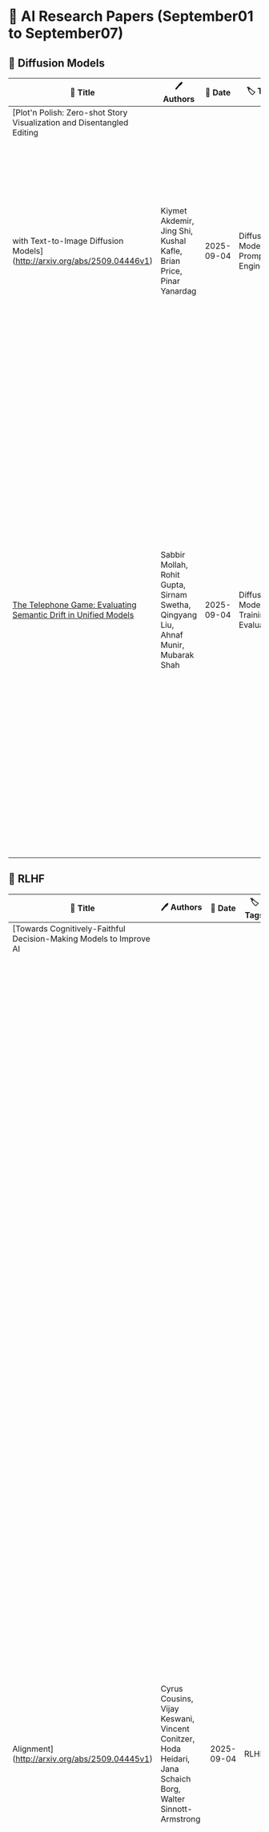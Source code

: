 # 📌 AI Research Papers (September01 to September07)

## 🔹 Diffusion Models

| 📄 Title | 🖊 Authors | 📅 Date | 🏷 Tags | 📜 Summary | 🔗 Link |
|---------|---------|---------|---------|---------|---------|
| [Plot'n Polish: Zero-shot Story Visualization and Disentangled Editing
  with Text-to-Image Diffusion Models](http://arxiv.org/abs/2509.04446v1) | Kiymet Akdemir, Jing Shi, Kushal Kafle, Brian Price, Pinar Yanardag | 2025-09-04 | Diffusion Models, Prompt Engineering | Text-to-image diffusion models have demonstrated significant capabilities to generate diverse and detailed visuals in various domains, and story visualization is emerging as a particularly promising application. However, as their use in real-world creative domains increases, the need for providing enhanced control, refinement, and the ability to modify images post-generation in a consistent manner becomes an important challenge. Existing methods often lack the flexibility to apply fine or coarse edits while maintaining visual and narrative consistency across multiple frames, preventing creators from seamlessly crafting and refining their visual stories. To address these challenges, we introduce Plot'n Polish, a zero-shot framework that enables consistent story generation and provides fine-grained control over story visualizations at various levels of detail. | [🔗 Paper](http://arxiv.org/abs/2509.04446v1) |
| [The Telephone Game: Evaluating Semantic Drift in Unified Models](http://arxiv.org/abs/2509.04438v1) | Sabbir Mollah, Rohit Gupta, Sirnam Swetha, Qingyang Liu, Ahnaf Munir, Mubarak Shah | 2025-09-04 | Diffusion Models, Training & Evaluation | Employing a single, unified model (UM) for both visual understanding (image-to-text: I2T) and and visual generation (text-to-image: T2I) has opened a new direction in Visual Language Model (VLM) research. While UMs can also support broader unimodal tasks (e.g., text-to-text, image-to-image), we focus on the core cross-modal pair T2I and I2T, as consistency between understanding and generation is critical for downstream use. Existing evaluations consider these capabilities in isolation: FID and GenEval for T2I, and benchmarks such as MME, MMBench for I2T. These single-pass metrics do not reveal whether a model that understands a concept can also render it, nor whether meaning is preserved when cycling between image and text modalities. To address this, we introduce the Unified Consistency Framework for Unified Models (UCF-UM), a cyclic evaluation protocol that alternates I2T and T2I over multiple generations to quantify semantic drift. UCF formulates 3 metrics: (i) Mean Cumulative Drift (MCD), an embedding-based measure of overall semantic loss; (ii) Semantic Drift Rate (SDR), that summarizes semantic decay rate; and (iii) Multi-Generation GenEval (MGG), an object-level compliance score extending GenEval. To assess generalization beyond COCO, which is widely used in training; we create a new benchmark ND400, sampled from NoCaps and DOCCI and evaluate on seven recent models. UCF-UM reveals substantial variation in cross-modal stability: some models like BAGEL maintain semantics over many alternations, whereas others like Vila-u drift quickly despite strong single-pass scores. Our results highlight cyclic consistency as a necessary complement to standard I2T and T2I evaluations, and provide practical metrics to consistently assess unified model's cross-modal stability and strength of their shared representations. Code: https://github.com/mollahsabbir/Semantic-Drift-in-Unified-Models | [🔗 Paper](http://arxiv.org/abs/2509.04438v1) |
## 🔹 RLHF

| 📄 Title | 🖊 Authors | 📅 Date | 🏷 Tags | 📜 Summary | 🔗 Link |
|---------|---------|---------|---------|---------|---------|
| [Towards Cognitively-Faithful Decision-Making Models to Improve AI
  Alignment](http://arxiv.org/abs/2509.04445v1) | Cyrus Cousins, Vijay Keswani, Vincent Conitzer, Hoda Heidari, Jana Schaich Borg, Walter Sinnott-Armstrong | 2025-09-04 | RLHF | Recent AI work trends towards incorporating human-centric objectives, with the explicit goal of aligning AI models to personal preferences and societal values. Using standard preference elicitation methods, researchers and practitioners build models of human decisions and judgments, which are then used to align AI behavior with that of humans. However, models commonly used in such elicitation processes often do not capture the true cognitive processes of human decision making, such as when people use heuristics to simplify information associated with a decision problem. As a result, models learned from people's decisions often do not align with their cognitive processes, and can not be used to validate the learning framework for generalization to other decision-making tasks. To address this limitation, we take an axiomatic approach to learning cognitively faithful decision processes from pairwise comparisons. Building on the vast literature characterizing the cognitive processes that contribute to human decision-making, and recent work characterizing such processes in pairwise comparison tasks, we define a class of models in which individual features are first processed and compared across alternatives, and then the processed features are then aggregated via a fixed rule, such as the Bradley-Terry rule. This structured processing of information ensures such models are realistic and feasible candidates to represent underlying human decision-making processes. We demonstrate the efficacy of this modeling approach in learning interpretable models of human decision making in a kidney allocation task, and show that our proposed models match or surpass the accuracy of prior models of human pairwise decision-making. | [🔗 Paper](http://arxiv.org/abs/2509.04445v1) |
| [Extreme Starlight Polarization Efficiency Toward $ζ$ Ophiuchi: A
  Case for Line-of-Sight Foreground Subtraction](http://arxiv.org/abs/2509.04427v1) | Jordan A. Bartlett, Henry A. Kobulnicky | 2025-09-04 | RLHF | Despite the pervasive nature of interstellar dust and its impact on nearly all observations, most dust corrections employ line-of-sight averages over large angular scales. This neglects real variations on small angular and distance scales from discrete components of the ISM. We use $V$ band polarimetry, public dust maps, and Gaia DR3 distances of 25 stars along a 50' radius sight line towards the O9.5IV star $\zeta$ Ophiuchi ($d \approx $ 182 pc) to examine both dust and magnetic structures over the range $d = $ 36--1176 pc and angular scales of $< 1$\degr. Polarization and reddening data indicate two discrete dust populations having different magnetic field orientations along the sight line, one at $d \simeq$ 86--127 pc and another at $d\simeq$ 252--287 pc. After removal of the foreground, the more distant component exhibits alignment in polarization angle with 12 $\mu$m PAH striations seen in the field. This more distant dust population exhibits evidence of extreme starlight polarization efficiency with an average of 14.1% mag$^{-1}$, greater than the canonical Serkowski limit of 9% mag$^{-1}$. The spatial coincidence with the PAH striations indicates the PAH-emitting grains and those responsible for the high polarization efficiency may be components of the same dust population. We find no evidence that $\zeta$ Oph's radiative influence affects the polarizing or reddening properties of the surrounding dust. Our study demonstrates that accurate distance-based foreground subtraction is vital to properly understanding superimposed dust and the magnetic field components in the ISM. | [🔗 Paper](http://arxiv.org/abs/2509.04427v1) |
## 🔹 Multimodal AI

| 📄 Title | 🖊 Authors | 📅 Date | 🏷 Tags | 📜 Summary | 🔗 Link |
|---------|---------|---------|---------|---------|---------|
| [Virtual Fitting Room: Generating Arbitrarily Long Videos of Virtual
  Try-On from a Single Image -- Technical Preview](http://arxiv.org/abs/2509.04450v1) | Jun-Kun Chen, Aayush Bansal, Minh Phuoc Vo, Yu-Xiong Wang | 2025-09-04 | Multimodal AI | We introduce the Virtual Fitting Room (VFR), a novel video generative model that produces arbitrarily long virtual try-on videos. Our VFR models long video generation tasks as an auto-regressive, segment-by-segment generation process, eliminating the need for resource-intensive generation and lengthy video data, while providing the flexibility to generate videos of arbitrary length. The key challenges of this task are twofold: ensuring local smoothness between adjacent segments and maintaining global temporal consistency across different segments. To address these challenges, we propose our VFR framework, which ensures smoothness through a prefix video condition and enforces consistency with the anchor video -- a 360-degree video that comprehensively captures the human's wholebody appearance. Our VFR generates minute-scale virtual try-on videos with both local smoothness and global temporal consistency under various motions, making it a pioneering work in long virtual try-on video generation. | [🔗 Paper](http://arxiv.org/abs/2509.04450v1) |
| [TRUST-VL: An Explainable News Assistant for General Multimodal
  Misinformation Detection](http://arxiv.org/abs/2509.04448v1) | Zehong Yan, Peng Qi, Wynne Hsu, Mong Li Lee | 2025-09-04 | Multimodal AI, AI Safety, Prompt Engineering | Multimodal misinformation, encompassing textual, visual, and cross-modal distortions, poses an increasing societal threat that is amplified by generative AI. Existing methods typically focus on a single type of distortion and struggle to generalize to unseen scenarios. In this work, we observe that different distortion types share common reasoning capabilities while also requiring task-specific skills. We hypothesize that joint training across distortion types facilitates knowledge sharing and enhances the model's ability to generalize. To this end, we introduce TRUST-VL, a unified and explainable vision-language model for general multimodal misinformation detection. TRUST-VL incorporates a novel Question-Aware Visual Amplifier module, designed to extract task-specific visual features. To support training, we also construct TRUST-Instruct, a large-scale instruction dataset containing 198K samples featuring structured reasoning chains aligned with human fact-checking workflows. Extensive experiments on both in-domain and zero-shot benchmarks demonstrate that TRUST-VL achieves state-of-the-art performance, while also offering strong generalization and interpretability. | [🔗 Paper](http://arxiv.org/abs/2509.04448v1) |
| [One Flight Over the Gap: A Survey from Perspective to Panoramic Vision](http://arxiv.org/abs/2509.04444v1) | Xin Lin, Xian Ge, Dizhe Zhang, Zhaoliang Wan, Xianshun Wang, Xiangtai Li, Wenjie Jiang, Bo Du, Dacheng Tao, Ming-Hsuan Yang, Lu Qi | 2025-09-04 | Multimodal AI | Driven by the demand for spatial intelligence and holistic scene perception, omnidirectional images (ODIs), which provide a complete 360\textdegree{} field of view, are receiving growing attention across diverse applications such as virtual reality, autonomous driving, and embodied robotics. Despite their unique characteristics, ODIs exhibit remarkable differences from perspective images in geometric projection, spatial distribution, and boundary continuity, making it challenging for direct domain adaption from perspective methods. This survey reviews recent panoramic vision techniques with a particular emphasis on the perspective-to-panorama adaptation. We first revisit the panoramic imaging pipeline and projection methods to build the prior knowledge required for analyzing the structural disparities. Then, we summarize three challenges of domain adaptation: severe geometric distortions near the poles, non-uniform sampling in Equirectangular Projection (ERP), and periodic boundary continuity. Building on this, we cover 20+ representative tasks drawn from more than 300 research papers in two dimensions. On one hand, we present a cross-method analysis of representative strategies for addressing panoramic specific challenges across different tasks. On the other hand, we conduct a cross-task comparison and classify panoramic vision into four major categories: visual quality enhancement and assessment, visual understanding, multimodal understanding, and visual generation. In addition, we discuss open challenges and future directions in data, models, and applications that will drive the advancement of panoramic vision research. We hope that our work can provide new insight and forward looking perspectives to advance the development of panoramic vision technologies. Our project page is https://insta360-research-team.github.io/Survey-of-Panorama | [🔗 Paper](http://arxiv.org/abs/2509.04444v1) |
| [Self-adaptive Dataset Construction for Real-World Multimodal Safety
  Scenarios](http://arxiv.org/abs/2509.04403v1) | Jingen Qu, Lijun Li, Bo Zhang, Yichen Yan, Jing Shao | 2025-09-04 | Multimodal AI, Optimization, Training & Evaluation | Multimodal large language models (MLLMs) are rapidly evolving, presenting increasingly complex safety challenges. However, current dataset construction methods, which are risk-oriented, fail to cover the growing complexity of real-world multimodal safety scenarios (RMS). And due to the lack of a unified evaluation metric, their overall effectiveness remains unproven. This paper introduces a novel image-oriented self-adaptive dataset construction method for RMS, which starts with images and end constructing paired text and guidance responses. Using the image-oriented method, we automatically generate an RMS dataset comprising 35k image-text pairs with guidance responses. Additionally, we introduce a standardized safety dataset evaluation metric: fine-tuning a safety judge model and evaluating its capabilities on other safety datasets.Extensive experiments on various tasks demonstrate the effectiveness of the proposed image-oriented pipeline. The results confirm the scalability and effectiveness of the image-oriented approach, offering a new perspective for the construction of real-world multimodal safety datasets. | [🔗 Paper](http://arxiv.org/abs/2509.04403v1) |
## 🔹 Optimization

| 📄 Title | 🖊 Authors | 📅 Date | 🏷 Tags | 📜 Summary | 🔗 Link |
|---------|---------|---------|---------|---------|---------|
| [Solving Zero-Sum Games with Fewer Matrix-Vector Products](http://arxiv.org/abs/2509.04426v1) | Ishani Karmarkar, Liam O'Carroll, Aaron Sidford | 2025-09-04 | Optimization | In this paper we consider the problem of computing an $\epsilon$-approximate Nash Equilibrium of a zero-sum game in a payoff matrix $A \in \mathbb{R}^{m \times n}$ with $O(1)$-bounded entries given access to a matrix-vector product oracle for $A$ and its transpose $A^\top$. We provide a deterministic algorithm that solves the problem using $\tilde{O}(\epsilon^{-8/9})$-oracle queries, where $\tilde{O}(\cdot)$ hides factors polylogarithmic in $m$, $n$, and $\epsilon^{-1}$. Our result improves upon the state-of-the-art query complexity of $\tilde{O}(\epsilon^{-1})$ established by [Nemirovski, 2004] and [Nesterov, 2005]. We obtain this result through a general framework that yields improved deterministic query complexities for solving a broader class of minimax optimization problems which includes computing a linear classifier (hard-margin support vector machine) as well as linear regression. | [🔗 Paper](http://arxiv.org/abs/2509.04426v1) |
| [Global Convergence and Acceleration for Single Observation Gradient Free
  Optimization](http://arxiv.org/abs/2509.04424v1) | Caio Kalil Lauand, Sean Meyn | 2025-09-04 | Optimization | Simultaneous perturbation stochastic approximation (SPSA) is an approach to gradient-free optimization introduced by Spall as a simplification of the approach of Kiefer and Wolfowitz. In many cases the most attractive option is the single-sample version known as 1SPSA, which is the focus of the present paper, containing two major contributions: a modification of the algorithm designed to ensure convergence from arbitrary initial condition, and a new approach to exploration to dramatically accelerate the rate of convergence. Examples are provided to illustrate the theory, and to demonstrate that estimates from unmodified 1SPSA may diverge even for a quadratic objective function. | [🔗 Paper](http://arxiv.org/abs/2509.04424v1) |
| [SAFE--MA--RRT: Multi-Agent Motion Planning with Data-Driven Safety
  Certificates](http://arxiv.org/abs/2509.04413v1) | Babak Esmaeili, Hamidreza Modares | 2025-09-04 | Optimization | This paper proposes a fully data-driven motion-planning framework for homogeneous linear multi-agent systems that operate in shared, obstacle-filled workspaces without access to explicit system models. Each agent independently learns its closed-loop behavior from experimental data by solving convex semidefinite programs that generate locally invariant ellipsoids and corresponding state-feedback gains. These ellipsoids, centered along grid-based waypoints, certify the dynamic feasibility of short-range transitions and define safe regions of operation. A sampling-based planner constructs a tree of such waypoints, where transitions are allowed only when adjacent ellipsoids overlap, ensuring invariant-to-invariant transitions and continuous safety. All agents expand their trees simultaneously and are coordinated through a space-time reservation table that guarantees inter-agent safety by preventing simultaneous occupancy and head-on collisions. Each successful edge in the tree is equipped with its own local controller, enabling execution without re-solving optimization problems at runtime. The resulting trajectories are not only dynamically feasible but also provably safe with respect to both environmental constraints and inter-agent collisions. Simulation results demonstrate the effectiveness of the approach in synthesizing synchronized, safe trajectories for multiple agents under shared dynamics and constraints, using only data and convex optimization tools. | [🔗 Paper](http://arxiv.org/abs/2509.04413v1) |
## 🔹 Scaling Laws

| 📄 Title | 🖊 Authors | 📅 Date | 🏷 Tags | 📜 Summary | 🔗 Link |
|---------|---------|---------|---------|---------|---------|
| [EMMA: Scaling Mobile Manipulation via Egocentric Human Data](http://arxiv.org/abs/2509.04443v1) | Lawrence Y. Zhu, Pranav Kuppili, Ryan Punamiya, Patcharapong Aphiwetsa, Dhruv Patel, Simar Kareer, Sehoon Ha, Danfei Xu | 2025-09-04 | Scaling Laws | Scaling mobile manipulation imitation learning is bottlenecked by expensive mobile robot teleoperation. We present Egocentric Mobile MAnipulation (EMMA), an end-to-end framework training mobile manipulation policies from human mobile manipulation data with static robot data, sidestepping mobile teleoperation. To accomplish this, we co-train human full-body motion data with static robot data. In our experiments across three real-world tasks, EMMA demonstrates comparable performance to baselines trained on teleoperated mobile robot data (Mobile ALOHA), achieving higher or equivalent task performance in full task success. We find that EMMA is able to generalize to new spatial configurations and scenes, and we observe positive performance scaling as we increase the hours of human data, opening new avenues for scalable robotic learning in real-world environments. Details of this project can be found at https://ego-moma.github.io/. | [🔗 Paper](http://arxiv.org/abs/2509.04443v1) |
| [Echo State Networks as State-Space Models: A Systems Perspective](http://arxiv.org/abs/2509.04422v1) | Pradeep Singh, Balasubramanian Raman | 2025-09-04 | Scaling Laws | Echo State Networks (ESNs) are typically presented as efficient, readout-trained recurrent models, yet their dynamics and design are often guided by heuristics rather than first principles. We recast ESNs explicitly as state-space models (SSMs), providing a unified systems-theoretic account that links reservoir computing with classical identification and modern kernelized SSMs. First, we show that the echo-state property is an instance of input-to-state stability for a contractive nonlinear SSM and derive verifiable conditions in terms of leak, spectral scaling, and activation Lipschitz constants. Second, we develop two complementary mappings: (i) small-signal linearizations that yield locally valid LTI SSMs with interpretable poles and memory horizons; and (ii) lifted/Koopman random-feature expansions that render the ESN a linear SSM in an augmented state, enabling transfer-function and convolutional-kernel analyses. This perspective yields frequency-domain characterizations of memory spectra and clarifies when ESNs emulate structured SSM kernels. Third, we cast teacher forcing as state estimation and propose Kalman/EKF-assisted readout learning, together with EM for hyperparameters (leak, spectral radius, process/measurement noise) and a hybrid subspace procedure for spectral shaping under contraction constraints. | [🔗 Paper](http://arxiv.org/abs/2509.04422v1) |
| [Relative Localization of UAV Swarms in GNSS-Denied Conditions](http://arxiv.org/abs/2509.04412v1) | Guangyu Lei, Yuqi Ping, Tianhao Liang, Huahao Ding, Tingting Zhang | 2025-09-04 | Scaling Laws | Relative localization of unmanned aerial vehicle (UAV) swarms in global navigation satellite system (GNSS) denied environments is essential for emergency rescue and battlefield reconnaissance. Existing methods suffer from significant localization errors among UAVs due to packet loss and high computational complexity in large swarms. This paper proposes a clustering-based framework where the UAVs simultaneously use communication signals for channel estimation and ranging. Firstly, the spectral clustering is utilized to divide the UAV swarm into different sub-clusters, where matrix completion and multidimensional scaling yield high-precision relative coordinates. Subsequently, a global map is created by the inter-cluster anchor fusion. A case study of UAV integrated communication and sensing (ISAC) system is presented, where the Orthogonal Time Frequency Space (OTFS) is adopted for ranging and communication. Experimental results show that the proposed method reduces localization errors in large swarms and loss of range information. It also explores the impact of signal parameters on communication and localization, highlighting the interplay between communication and localization performance. | [🔗 Paper](http://arxiv.org/abs/2509.04412v1) |
## 🔹 Training & Evaluation

| 📄 Title | 🖊 Authors | 📅 Date | 🏷 Tags | 📜 Summary | 🔗 Link |
|---------|---------|---------|---------|---------|---------|
| [Can Language Models Handle a Non-Gregorian Calendar?](http://arxiv.org/abs/2509.04432v1) | Mutsumi Sasaki, Go Kamoda, Ryosuke Takahashi, Kosuke Sato, Kentaro Inui, Keisuke Sakaguchi, Benjamin Heinzerling | 2025-09-04 | Training & Evaluation | Temporal reasoning and knowledge are essential capabilities for language models (LMs). While much prior work has analyzed and improved temporal reasoning in LMs, most studies have focused solely on the Gregorian calendar. However, many non-Gregorian systems, such as the Japanese, Hijri, and Hebrew calendars, are in active use and reflect culturally grounded conceptions of time. If and how well current LMs can accurately handle such non-Gregorian calendars has not been evaluated so far. Here, we present a systematic evaluation of how well open-source LMs handle one such non-Gregorian system: the Japanese calendar. For our evaluation, we create datasets for four tasks that require both temporal knowledge and temporal reasoning. Evaluating a range of English-centric and Japanese-centric LMs, we find that some models can perform calendar conversions, but even Japanese-centric models struggle with Japanese-calendar arithmetic and with maintaining consistency across calendars. Our results highlight the importance of developing LMs that are better equipped for culture-specific calendar understanding. | [🔗 Paper](http://arxiv.org/abs/2509.04432v1) |
| [$^{171}$Yb Reference Data](http://arxiv.org/abs/2509.04416v1) | Ronen M. Kroeze, Sofus Laguna Kristensen, Sebastian Pucher | 2025-09-04 | Training & Evaluation | Ytterbium-171 is a versatile atomic species often used in quantum optics, precision metrology, and quantum computing. Consolidated atomic data is essential for the planning, execution, and evaluation of experiments. In this reference, we present physical and optical properties of neutral $^{171}$Yb relevant to these applications. We emphasize experimental results and supplement these with theoretical estimates. We present equations to convert values and derive important parameters. Tabulated results include key parameters for commonly used transitions in $^{171}$Yb (${}^1\mathrm{S}_0\rightarrow{}^1\mathrm{P}_1$, ${}^1\mathrm{S}_0\rightarrow{}^3\mathrm{P}_{0,1,2}\,$, ${}^3\mathrm{P}_{0,2}\rightarrow{}^3\mathrm{S}_1$, and ${}^3\mathrm{P}_0\rightarrow{}^3\mathrm{D}_1$). This dataset serves as an up-to-date reference for studies involving fermionic $^{171}$Yb. | [🔗 Paper](http://arxiv.org/abs/2509.04416v1) |
## 🔹 Model Evaluation

| 📄 Title | 🖊 Authors | 📅 Date | 🏷 Tags | 📜 Summary | 🔗 Link |
|---------|---------|---------|---------|---------|---------|
| [ChronoGraph: A Real-World Graph-Based Multivariate Time Series Dataset](http://arxiv.org/abs/2509.04449v1) | Adrian Catalin Lutu, Ioana Pintilie, Elena Burceanu, Andrei Manolache | 2025-09-04 | Model Evaluation, Training & Evaluation, Responsible AI | We present ChronoGraph, a graph-structured multivariate time series forecasting dataset built from real-world production microservices. Each node is a service that emits a multivariate stream of system-level performance metrics, capturing CPU, memory, and network usage patterns, while directed edges encode dependencies between services. The primary task is forecasting future values of these signals at the service level. In addition, ChronoGraph provides expert-annotated incident windows as anomaly labels, enabling evaluation of anomaly detection methods and assessment of forecast robustness during operational disruptions. Compared to existing benchmarks from industrial control systems or traffic and air-quality domains, ChronoGraph uniquely combines (i) multivariate time series, (ii) an explicit, machine-readable dependency graph, and (iii) anomaly labels aligned with real incidents. We report baseline results spanning forecasting models, pretrained time-series foundation models, and standard anomaly detectors. ChronoGraph offers a realistic benchmark for studying structure-aware forecasting and incident-aware evaluation in microservice systems. | [🔗 Paper](http://arxiv.org/abs/2509.04449v1) |
| [Durian: Dual Reference-guided Portrait Animation with Attribute Transfer](http://arxiv.org/abs/2509.04434v1) | Hyunsoo Cha, Byungjun Kim, Hanbyul Joo | 2025-09-04 | Model Evaluation, Prompt Engineering, Diffusion Models, Responsible AI, Multimodal AI | We present Durian, the first method for generating portrait animation videos with facial attribute transfer from a given reference image to a target portrait in a zero-shot manner. To enable high-fidelity and spatially consistent attribute transfer across frames, we introduce dual reference networks that inject spatial features from both the portrait and attribute images into the denoising process of a diffusion model. We train the model using a self-reconstruction formulation, where two frames are sampled from the same portrait video: one is treated as the attribute reference and the other as the target portrait, and the remaining frames are reconstructed conditioned on these inputs and their corresponding masks. To support the transfer of attributes with varying spatial extent, we propose a mask expansion strategy using keypoint-conditioned image generation for training. In addition, we further augment the attribute and portrait images with spatial and appearance-level transformations to improve robustness to positional misalignment between them. These strategies allow the model to effectively generalize across diverse attributes and in-the-wild reference combinations, despite being trained without explicit triplet supervision. Durian achieves state-of-the-art performance on portrait animation with attribute transfer, and notably, its dual reference design enables multi-attribute composition in a single generation pass without additional training. | [🔗 Paper](http://arxiv.org/abs/2509.04434v1) |
| [Zero and Nonzero Energy Majorana Modes in an Extended Kitaev Chain](http://arxiv.org/abs/2509.04420v1) | Mohammad Ghuneim, Raditya Weda Bomantara | 2025-09-04 | Model Evaluation, Responsible AI | This paper studies an extended Kitaev chain with three sublattices per unit cell. This extended version is obtained by hybridizing a modified Su-Schrieffer-Heeger model featuring trimerized unit cells with the standard Kitaev chain, resulting in a hexamer structure on the Majorana basis. Due to the interplay between the sublattice configuration and the $p$-wave superconducting pairing, a rich structure of edge modes beyond the expected Majorana zero modes is obtained. The various Majorana edge modes are further found to demonstrate considerable robustness against some generic perturbations and disorder. The presence of robust Majorana edge modes beyond their zero energy variations potentially offers a step forward in the ongoing efforts to unambiguously detect Majorana modes in experiments. | [🔗 Paper](http://arxiv.org/abs/2509.04420v1) |
| [Towards a Unified View of Large Language Model Post-Training](http://arxiv.org/abs/2509.04419v1) | Xingtai Lv, Yuxin Zuo, Youbang Sun, Hongyi Liu, Yuntian Wei, Zhekai Chen, Lixuan He, Xuekai Zhu, Kaiyan Zhang, Bingning Wang, Ning Ding, Bowen Zhou | 2025-09-04 | Model Evaluation, Optimization, Responsible AI, RLHF, LLM, Ongoing Learning, Fine-Tuning | Two major sources of training data exist for post-training modern language models: online (model-generated rollouts) data, and offline (human or other-model demonstrations) data. These two types of data are typically used by approaches like Reinforcement Learning (RL) and Supervised Fine-Tuning (SFT), respectively. In this paper, we show that these approaches are not in contradiction, but are instances of a single optimization process. We derive a Unified Policy Gradient Estimator, and present the calculations of a wide spectrum of post-training approaches as the gradient of a common objective under different data distribution assumptions and various bias-variance tradeoffs. The gradient estimator is constructed with four interchangeable parts: stabilization mask, reference policy denominator, advantage estimate, and likelihood gradient. Motivated by our theoretical findings, we propose Hybrid Post-Training (HPT), an algorithm that dynamically selects different training signals. HPT is designed to yield both effective exploitation of demonstration and stable exploration without sacrificing learned reasoning patterns. We provide extensive experiments and ablation studies to verify the effectiveness of our unified theoretical framework and HPT. Across six mathematical reasoning benchmarks and two out-of-distribution suites, HPT consistently surpasses strong baselines across models of varying scales and families. | [🔗 Paper](http://arxiv.org/abs/2509.04419v1) |
| [No Thoughts Just AI: Biased LLM Recommendations Limit Human Agency in
  Resume Screening](http://arxiv.org/abs/2509.04404v1) | Kyra Wilson, Mattea Sim, Anna-Maria Gueorguieva, Aylin Caliskan | 2025-09-04 | Model Evaluation, Training & Evaluation, Responsible AI | In this study, we conduct a resume-screening experiment (N=528) where people collaborate with simulated AI models exhibiting race-based preferences (bias) to evaluate candidates for 16 high and low status occupations. Simulated AI bias approximates factual and counterfactual estimates of racial bias in real-world AI systems. We investigate people's preferences for White, Black, Hispanic, and Asian candidates (represented through names and affinity groups on quality-controlled resumes) across 1,526 scenarios and measure their unconscious associations between race and status using implicit association tests (IATs), which predict discriminatory hiring decisions but have not been investigated in human-AI collaboration. When making decisions without AI or with AI that exhibits no race-based preferences, people select all candidates at equal rates. However, when interacting with AI favoring a particular group, people also favor those candidates up to 90% of the time, indicating a significant behavioral shift. The likelihood of selecting candidates whose identities do not align with common race-status stereotypes can increase by 13% if people complete an IAT before conducting resume screening. Finally, even if people think AI recommendations are low quality or not important, their decisions are still vulnerable to AI bias under certain circumstances. This work has implications for people's autonomy in AI-HITL scenarios, AI and work, design and evaluation of AI hiring systems, and strategies for mitigating bias in collaborative decision-making tasks. In particular, organizational and regulatory policy should acknowledge the complex nature of AI-HITL decision making when implementing these systems, educating people who use them, and determining which are subject to oversight. | [🔗 Paper](http://arxiv.org/abs/2509.04404v1) |
| [Learning neural representations for X-ray ptychography reconstruction
  with unknown probes](http://arxiv.org/abs/2509.04402v1) | Tingyou Li, Zixin Xu, Zirui Gao, Hanfei Yan, Xiaojing Huang, Jizhou Li | 2025-09-04 | Model Evaluation, Responsible AI | X-ray ptychography provides exceptional nanoscale resolution and is widely applied in materials science, biology, and nanotechnology. However, its full potential is constrained by the critical challenge of accurately reconstructing images when the illuminating probe is unknown. Conventional iterative methods and deep learning approaches are often suboptimal, particularly under the low-signal conditions inherent to low-dose and high-speed experiments. These limitations compromise reconstruction fidelity and restrict the broader adoption of the technique. In this work, we introduce the Ptychographic Implicit Neural Representation (PtyINR), a self-supervised framework that simultaneously addresses the object and probe recovery problem. By parameterizing both as continuous neural representations, PtyINR performs end-to-end reconstruction directly from raw diffraction patterns without requiring any pre-characterization of the probe. Extensive evaluations demonstrate that PtyINR achieves superior reconstruction quality on both simulated and experimental data, with remarkable robustness under challenging low-signal conditions. Furthermore, PtyINR offers a generalizable, physics-informed framework for addressing probe-dependent inverse problems, making it applicable to a wide range of computational microscopy problems. | [🔗 Paper](http://arxiv.org/abs/2509.04402v1) |
## 🔹 Production and Deployment

| 📄 Title | 🖊 Authors | 📅 Date | 🏷 Tags | 📜 Summary | 🔗 Link |
|---------|---------|---------|---------|---------|---------|
| [Few-step Flow for 3D Generation via Marginal-Data Transport Distillation](http://arxiv.org/abs/2509.04406v1) | Zanwei Zhou, Taoran Yi, Jiemin Fang, Chen Yang, Lingxi Xie, Xinggang Wang, Wei Shen, Qi Tian | 2025-09-04 | Production and Deployment, LLM, Diffusion Models, Optimization | Flow-based 3D generation models typically require dozens of sampling steps during inference. Though few-step distillation methods, particularly Consistency Models (CMs), have achieved substantial advancements in accelerating 2D diffusion models, they remain under-explored for more complex 3D generation tasks. In this study, we propose a novel framework, MDT-dist, for few-step 3D flow distillation. Our approach is built upon a primary objective: distilling the pretrained model to learn the Marginal-Data Transport. Directly learning this objective needs to integrate the velocity fields, while this integral is intractable to be implemented. Therefore, we propose two optimizable objectives, Velocity Matching (VM) and Velocity Distillation (VD), to equivalently convert the optimization target from the transport level to the velocity and the distribution level respectively. Velocity Matching (VM) learns to stably match the velocity fields between the student and the teacher, but inevitably provides biased gradient estimates. Velocity Distillation (VD) further enhances the optimization process by leveraging the learned velocity fields to perform probability density distillation. When evaluated on the pioneer 3D generation framework TRELLIS, our method reduces sampling steps of each flow transformer from 25 to 1 or 2, achieving 0.68s (1 step x 2) and 0.94s (2 steps x 2) latency with 9.0x and 6.5x speedup on A800, while preserving high visual and geometric fidelity. Extensive experiments demonstrate that our method significantly outperforms existing CM distillation methods, and enables TRELLIS to achieve superior performance in few-step 3D generation. | [🔗 Paper](http://arxiv.org/abs/2509.04406v1) |
## 🔹 Prompt Engineering

| 📄 Title | 🖊 Authors | 📅 Date | 🏷 Tags | 📜 Summary | 🔗 Link |
|---------|---------|---------|---------|---------|---------|
| [Delta Activations: A Representation for Finetuned Large Language Models](http://arxiv.org/abs/2509.04442v1) | Zhiqiu Xu, Amish Sethi, Mayur Naik, Ser-Nam Lim | 2025-09-04 | Prompt Engineering | The success of powerful open source Large Language Models (LLMs) has enabled the community to create a vast collection of post-trained models adapted to specific tasks and domains. However, navigating and understanding these models remains challenging due to inconsistent metadata and unstructured repositories. We introduce Delta Activations, a method to represent finetuned models as vector embeddings by measuring shifts in their internal activations relative to a base model. This representation allows for effective clustering by domain and task, revealing structure in the model landscape. Delta Activations also demonstrate desirable properties: it is robust across finetuning settings and exhibits an additive property when finetuning datasets are mixed. In addition, we show that Delta Activations can embed tasks via few-shot finetuning, and further explore its use for model selection and merging. We hope Delta Activations can facilitate the practice of reusing publicly available models. Code is available at https://github.com/OscarXZQ/delta_activations. | [🔗 Paper](http://arxiv.org/abs/2509.04442v1) |
## 🔹 AI Safety

| 📄 Title | 🖊 Authors | 📅 Date | 🏷 Tags | 📜 Summary | 🔗 Link |
|---------|---------|---------|---------|---------|---------|
| [Interpretable Clustering with Adaptive Heterogeneous Causal Structure
  Learning in Mixed Observational Data](http://arxiv.org/abs/2509.04415v1) | Wenrui Li, Qinghao Zhang, Xiaowo Wang | 2025-09-04 | AI Safety | Understanding causal heterogeneity is essential for scientific discovery in domains such as biology and medicine. However, existing methods lack causal awareness, with insufficient modeling of heterogeneity, confounding, and observational constraints, leading to poor interpretability and difficulty distinguishing true causal heterogeneity from spurious associations. We propose an unsupervised framework, HCL (Interpretable Causal Mechanism-Aware Clustering with Adaptive Heterogeneous Causal Structure Learning), that jointly infers latent clusters and their associated causal structures from mixed-type observational data without requiring temporal ordering, environment labels, interventions or other prior knowledge. HCL relaxes the homogeneity and sufficiency assumptions by introducing an equivalent representation that encodes both structural heterogeneity and confounding. It further develops a bi-directional iterative strategy to alternately refine causal clustering and structure learning, along with a self-supervised regularization that balance cross-cluster universality and specificity. Together, these components enable convergence toward interpretable, heterogeneous causal patterns. Theoretically, we show identifiability of heterogeneous causal structures under mild conditions. Empirically, HCL achieves superior performance in both clustering and structure learning tasks, and recovers biologically meaningful mechanisms in real-world single-cell perturbation data, demonstrating its utility for discovering interpretable, mechanism-level causal heterogeneity. | [🔗 Paper](http://arxiv.org/abs/2509.04415v1) |
## 🔹 Memory & Context Length

| 📄 Title | 🖊 Authors | 📅 Date | 🏷 Tags | 📜 Summary | 🔗 Link |
|---------|---------|---------|---------|---------|---------|
| [ArcMemo: Abstract Reasoning Composition with Lifelong LLM Memory](http://arxiv.org/abs/2509.04439v1) | Matthew Ho, Chen Si, Zhaoxiang Feng, Fangxu Yu, Zhijian Liu, Zhiting Hu, Lianhui Qin | 2025-09-04 | Memory & Context Length, Scaling Laws, Ongoing Learning | While inference-time scaling enables LLMs to carry out increasingly long and capable reasoning traces, the patterns and insights uncovered during these traces are immediately discarded once the context window is reset for a new query. External memory is a natural way to persist these discoveries, and recent work has shown clear benefits for reasoning-intensive tasks. We see an opportunity to make such memories more broadly reusable and scalable by moving beyond instance-based memory entries (e.g. exact query/response pairs, or summaries tightly coupled with the original problem context) toward concept-level memory: reusable, modular abstractions distilled from solution traces and stored in natural language. For future queries, relevant concepts are selectively retrieved and integrated into the prompt, enabling test-time continual learning without weight updates. Our design introduces new strategies for abstracting takeaways from rollouts and retrieving entries for new queries, promoting reuse and allowing memory to expand with additional experiences. On the challenging ARC-AGI benchmark, our method yields a 7.5% relative gain over a strong no-memory baseline with performance continuing to scale with inference compute. We find abstract concepts to be the most consistent memory design, outscoring the baseline at all tested inference compute scales. Moreover, we confirm that dynamically updating memory during test-time outperforms an otherwise identical fixed memory setting with additional attempts, supporting the hypothesis that solving more problems and abstracting more patterns to memory enables further solutions in a form of self-improvement. Code available at https://github.com/matt-seb-ho/arc_memo. | [🔗 Paper](http://arxiv.org/abs/2509.04439v1) |
## 🔹 General AI

| 📄 Title | 🖊 Authors | 📅 Date | 🏷 Tags | 📜 Summary | 🔗 Link |
|---------|---------|---------|---------|---------|---------|
| [Zero modes and index theorems for non-Hermitian Dirac fermions](http://arxiv.org/abs/2509.04447v1) | Bitan Roy | 2025-09-04 | General AI | Dirac fermions, subject to external magnetic fields and in the presence of mass orders that assume topologically nontrivial spatial textures such as domain-wall and vortices, for example, bind robust mid-gap states at zero-energy, the number of which is governed by the Aharonov-Casher and Jackiw-Rebbi or Jackiw-Rossi index theorems, respectively. Here I extend the jurisdiction of these prominent index theorems to Lorentz invariant non-Hermitian (NH) Dirac operators, constructed by augmenting the celebrated Dirac Hamiltonian by a masslike anti-Hermitian operator that also scales linearly with momentum. The resulting NH Dirac operator manifests real eigenvalues over an extended NH parameter regime, characterized by a real effective Fermi velocity for NH Dirac fermions. From the explicit solutions of the zero-energy bound states, I show that in the presence of external magnetic fields of arbitrary shape such modes always exist when the system encloses a finite number of magnetic flux quanta, while in the presence of spatially non-trivial textures of the mass orders localized zero-energy modes can only be found in the spectrum when the effective Fermi velocity for NH Dirac fermions is real. These findings pave a concrete route to realize nucleation of competing orders from the topologically robust zero-energy manifold in NH or open Dirac systems. Possible experimental setups to test these predictions are discussed. | [🔗 Paper](http://arxiv.org/abs/2509.04447v1) |
| [DEXOP: A Device for Robotic Transfer of Dexterous Human Manipulation](http://arxiv.org/abs/2509.04441v1) | Hao-Shu Fang, Branden Romero, Yichen Xie, Arthur Hu, Bo-Ruei Huang, Juan Alvarez, Matthew Kim, Gabriel Margolis, Kavya Anbarasu, Masayoshi Tomizuka, Edward Adelson, Pulkit Agrawal | 2025-09-04 | General AI | We introduce perioperation, a paradigm for robotic data collection that sensorizes and records human manipulation while maximizing the transferability of the data to real robots. We implement this paradigm in DEXOP, a passive hand exoskeleton designed to maximize human ability to collect rich sensory (vision + tactile) data for diverse dexterous manipulation tasks in natural environments. DEXOP mechanically connects human fingers to robot fingers, providing users with direct contact feedback (via proprioception) and mirrors the human hand pose to the passive robot hand to maximize the transfer of demonstrated skills to the robot. The force feedback and pose mirroring make task demonstrations more natural for humans compared to teleoperation, increasing both speed and accuracy. We evaluate DEXOP across a range of dexterous, contact-rich tasks, demonstrating its ability to collect high-quality demonstration data at scale. Policies learned with DEXOP data significantly improve task performance per unit time of data collection compared to teleoperation, making DEXOP a powerful tool for advancing robot dexterity. Our project page is at https://dex-op.github.io. | [🔗 Paper](http://arxiv.org/abs/2509.04441v1) |
| [Low-rank matrix and tensor approximations: advancing efficiency of
  machine-learning interatomic potentials](http://arxiv.org/abs/2509.04440v1) | Igor Vorotnikov, Fedor Romashov, Nikita Rybin, Maxim Rakhuba, Ivan S. Novikov | 2025-09-04 | General AI | Machine-learning interatomic potentials (MLIPs) have become a mainstay in computationally-guided materials science, surpassing traditional force fields due to their flexible functional form and superior accuracy in reproducing physical properties of materials. This flexibility is achieved through mathematically-rigorous basis sets that describe interatomic interactions within a local atomic environment. The number of parameters in these basis sets influences both the size of the training dataset required and the computational speed of the MLIP. Consequently, compressing MLIPs by reducing the number of parameters is a promising route to more efficient simulations. In this work, we use low-rank matrix and tensor factorizations under fixed-rank constraints to achieve this compression. In addition, we demonstrate that an algorithm with automatic rank augmentation helps to find a deeper local minimum of the fitted potential. The methodology is verified using the Moment Tensor Potential (MTP) model and benchmarked on multi-component systems: a Mo-Nb-Ta-W medium-entropy alloy, molten LiF-NaF-KF, and a glycine molecular crystal. The proposed approach achieves up to 50% compression without any loss of MTP accuracy and can be applied to compress other MLIPs. | [🔗 Paper](http://arxiv.org/abs/2509.04440v1) |
| [From Lines to Shapes: Geometric-Constrained Segmentation of X-Ray
  Collimators via Hough Transform](http://arxiv.org/abs/2509.04437v1) | Benjamin El-Zein, Dominik Eckert, Andreas Fieselmann, Christopher Syben, Ludwig Ritschl, Steffen Kappler, Sebastian Stober | 2025-09-04 | General AI | Collimation in X-ray imaging restricts exposure to the region-of-interest (ROI) and minimizes the radiation dose applied to the patient. The detection of collimator shadows is an essential image-based preprocessing step in digital radiography posing a challenge when edges get obscured by scattered X-ray radiation. Regardless, the prior knowledge that collimation forms polygonal-shaped shadows is evident. For this reason, we introduce a deep learning-based segmentation that is inherently constrained to its geometry. We achieve this by incorporating a differentiable Hough transform-based network to detect the collimation borders and enhance its capability to extract the information about the ROI center. During inference, we combine the information of both tasks to enable the generation of refined, line-constrained segmentation masks. We demonstrate robust reconstruction of collimated regions achieving median Hausdorff distances of 4.3-5.0mm on diverse test sets of real Xray images. While this application involves at most four shadow borders, our method is not fundamentally limited by a specific number of edges. | [🔗 Paper](http://arxiv.org/abs/2509.04437v1) |
| [Time, quantum entanglement, and particle decay](http://arxiv.org/abs/2509.04436v1) | J. A. Aguilar-Saavedra | 2025-09-04 | General AI | We investigate the role of time ordering in entanglement experiments involving unstable particles, focusing on $\mu^+ \mu^-$ pairs produced in a maximally-entangled spin state. We analyse the correlations between measurements performed by two experimenters, Alice (who measures $\mu^-$ spin) and Bob (who measures $\mu^+$ decay products). Remarkably, the observed correlations persist irrespective of whether Bob's muon decays before or after Alice's spin measurement. We further discuss different interpretations of the same empirical results depending on the observer's reference frame. The findings reinforce the viewpoint that the Copenhagen interpretation of measurement is a mathematical tool rather than a literal account of physical reality. | [🔗 Paper](http://arxiv.org/abs/2509.04436v1) |
| [Cartesian Linearly Distributive Categories: Revisited](http://arxiv.org/abs/2509.04435v1) | Rose Kudzman-Blais, Jean-Simon Pacaud Lemay | 2025-09-04 | General AI | Linearly distributive categories (LDC) were introduced by Cockett and Seely to provide an alternative categorical semantics for multiplicative linear logic. In contrast to Barr's $\ast$-autonomous categories, LDCs take multiplicative conjunction and disjunction as primitive notions. Thus, a LDC is a category with two monoidal products that interact via linear distributors. A cartesian linearly distributive category (CLDC) is a LDC whose two monoidal products coincide with categorical products and coproducts. Initially, it was believed that CLDCs and distributive categories would coincide, but this was later found not to be the case. Consequently, the study on CLDCs was not pursued further at the time. With recent developments for and applications of LDCs, there has been renewed interest in CLDCs. This paper revisits CLDCs, demonstrating strong structural properties they all satisfy and investigating two key classes of examples: posetal distributive categories and semi-additive categories. Additionally, we re-examine a previously assumed class of CLDCs, the Kleisli categories of exception monads of distributive categories, and show that they are not, in fact, CLDCs. | [🔗 Paper](http://arxiv.org/abs/2509.04435v1) |
| [Bertini's theorem for $F$-rational $F$-pure singularities](http://arxiv.org/abs/2509.04433v1) | Alessandro De Stefani, Thomas Polstra, Austyn Simpson | 2025-09-04 | General AI | Let $k$ be an algebraically closed field of characteristic $p>0$, and let $X\subseteq\mathbb{P}^n_k$ be a quasi-projective variety that is $F$-rational and $F$-pure. We prove that if $H \subseteq \mathbb{P}^n_k$ is a general hyperplane, then $X \cap H$ is also $F$-rational and $F$-pure. Of related but independent interest, we find a characterization in terms of the torsion index of $\mathbb{Q}$-Gorenstein varieties with isolated non-$F$-regular loci which are $F$-pure but not $F$-regular. | [🔗 Paper](http://arxiv.org/abs/2509.04433v1) |
| [Extended applicability domain of viscous anisotropic hydrodynamics in
  (2+1)-D Bjorken flow with transverse expansion](http://arxiv.org/abs/2509.04431v1) | Yiyang Peng, Victor E. Ambrus, Clemens Werthmann, Sören Schlichting, Ulrich Heinz, Huichao Song | 2025-09-04 | General AI | We perform (2{+}1)-D simulations of viscous anisotropic hydrodynamics (VAH) under boost-invariant and conformal conditions. Comparing both VAH and traditional viscous hydrodynamics with kinetic theory in the relaxation-time approximation as the underlying microscopic theory, we show that VAH provides a superior description of the evolution across a wide range of opacity, effectively extending the boundaries of the applicability of hydrodynamic modeling. Our results demonstrate VAH's potential for describing collective flow in small systems where traditional hydrodynamics faces challenges. | [🔗 Paper](http://arxiv.org/abs/2509.04431v1) |
| [Unveiling the Role of Data Uncertainty in Tabular Deep Learning](http://arxiv.org/abs/2509.04430v1) | Nikolay Kartashev, Ivan Rubachev, Artem Babenko | 2025-09-04 | General AI | Recent advancements in tabular deep learning have demonstrated exceptional practical performance, yet the field often lacks a clear understanding of why these techniques actually succeed. To address this gap, our paper highlights the importance of the concept of data uncertainty for explaining the effectiveness of the recent tabular DL methods. In particular, we reveal that the success of many beneficial design choices in tabular DL, such as numerical feature embeddings, retrieval-augmented models and advanced ensembling strategies, can be largely attributed to their implicit mechanisms for managing high data uncertainty. By dissecting these mechanisms, we provide a unifying understanding of the recent performance improvements. Furthermore, the insights derived from this data-uncertainty perspective directly allowed us to develop more effective numerical feature embeddings as an immediate practical outcome of our analysis. Overall, our work paves the way to foundational understanding of the benefits introduced by modern tabular methods that results in the concrete advancements of existing techniques and outlines future research directions for tabular DL. | [🔗 Paper](http://arxiv.org/abs/2509.04430v1) |
| [Toward an affordable density-based measure for the quality of a coupled
  cluster calculation](http://arxiv.org/abs/2509.04429v1) | Gregory H. Jones, Kaila E. Weflen, Jan M. L. Martin | 2025-09-04 | General AI | We propose two new diagnostics for the degree to which static correlation impacts the quality of a coupled cluster calculation. The first is the change in the Matito static correlation diagnostic $\overline{I_{ND}}$ between CCSD and CCSD(T), $\Delta I_{ND}[\textrm{(T)}]=\overline{I_{ND}}[\textrm{CCSD(T)}]-\overline{I_{ND}}[\textrm{CCSD}]$. The second is the ratio of the same and of the corresponding change in the total correlation diagnostic $\overline{I_{T}}=\overline{I_{ND}}+\overline{I_{D}}$, i.e., $r_I[(T)]=\Delta I_{ND}[\textrm{(T)}]/\Delta I_{T}[\textrm{(T)}]$. The first diagnostic can be extended to higher-order improvements in the wave function, e.g., $\Delta I_{ND}[\textrm{(Q)}]=\overline{I_{ND}}[\textrm{CCSDT(Q)}]-\overline{I_{ND}}[\textrm{CCSDT}]$. In general, a small $\Delta I_{ND}$[\textrm{level$_1$}] value indicates that at this level$_1$ of theory, the density is converged and any further changes to the energy come from dynamical correlation, while larger $\Delta I_{ND}$[\textrm{level$_2$}] indicates that the density is still not converged at level$_2$ and some static correlation remains. $r_I[(T)]$ is found to be a moderately good predictor for the importance of post-CCSD(T) correlation effects. | [🔗 Paper](http://arxiv.org/abs/2509.04429v1) |
| [Energy critical fourth-order Schrödinger equation system with
  power-type nonlinearities in the radial case](http://arxiv.org/abs/2509.04428v1) | Maicon Hespanha, Renzo Scarpelli | 2025-09-04 | General AI | In this paper, we study a system of focusing fourth-order Schr\"odinger equations in the energy-critical setting with radial initial data and general power-type nonlinearities. The main idea is to generalize the analysis of such systems: we first establish several hypotheses on the nonlinearities and prove their implications. These implications are then used to establish a local well-posedness result in $H^2(\mathbb{R}^d)$ and and to prove the existence of ground state solutions. Using a virial argument, we demonstrate a blow-up result for initial data with negative energy or with kinetic energy exceeding that of the ground state. Finally, employing the concentration-compactness/rigidity method, we prove a scattering result for solutions whose energy and kinetic energy are below those of the ground state. | [🔗 Paper](http://arxiv.org/abs/2509.04428v1) |
| [Hidden simplicity in the scattering for neutron stars and black holes](http://arxiv.org/abs/2509.04425v1) | Rafael Aoude, Andreas Helset | 2025-09-04 | General AI | Heavy particle effective theory applied to spinning black holes provides a natural framework in which propagators linearize and numerators exponentiate. In this work, we exploit these two features to introduce Kerr generating functions, which describe the scattering of any probe on a Kerr black hole background to all loop orders. These generating functions can be used to perform the tensor reduction of multi-loop integrands simply by differentiation with respect to the spin. As a first application of the Kerr generating functions, we study a neutron star in a Kerr black hole background. We organize the integrand by the helicity configuration of the exchanged gravitons and provide compact all-loop-order results for several helicity sectors and a full four-loop $\mathcal{O}(G^5)$ result. | [🔗 Paper](http://arxiv.org/abs/2509.04425v1) |
| [Design and Development of a Web Platform for Blood Donation Management](http://arxiv.org/abs/2509.04423v1) | Fatima Zulfiqar Ali, Atrooba Ilyas | 2025-09-04 | General AI | Blood donation is a critical component of healthcare, yet locating suitable donors in emergencies often presents significant challenges. This paper presents the design and development of a Blood Donation Web Platform, a web-based system that connects patients, donors, and administrators within a centralized digital space. The platform allows interested donors to register their personal information, including blood group, contact details, and availability. Patients can search for donors based on blood group and location, and the system provides a list of nearby donors who are ready to donate. The platform design was guided by use case, database, class, and sequence diagrams to ensure a well-structured and efficient system architecture. Modern web technologies, including PHP (Laravel framework), HTML, CSS, Bootstrap, and MySQL, supported by XAMPP and Visual Studio Code, were employed to implement a dynamic, interactive, and user-friendly platform. By streamlining donor refgistration, blood requests, and communication, the proposed system reduces delays and complexities in emergencies, improving timely accessibility of blood and enhancing overall efficiency in blood donation services. | [🔗 Paper](http://arxiv.org/abs/2509.04423v1) |
| [Disentangling Multiple Gas Kinematic Drivers in the Perseus Galaxy
  Cluster](http://arxiv.org/abs/2509.04421v1) | XRISM Collaboration, Marc Audard, Hisamitsu Awaki, Ralf Ballhausen, Aya Bamba, Ehud Behar, Rozenn Boissay-Malaquin, Laura Brenneman, Gregory V. Brown, Lia Corrales, Elisa Costantini, Renata Cumbee, Maria Diaz Trigo, Chris Done, Tadayasu Dotani, Ken Ebisawa, Megan E. Eckart, Dominique Eckert, Satoshi Eguchi, Teruaki Enoto, Yuichiro Ezoe, Adam Foster, Ryuichi Fujimoto, Yutaka Fujita, Yasushi Fukazawa, Kotaro Fukushima, Akihiro Furuzawa, Luigi Gallo, Javier A. Garcia, Liyi Gu, Matteo Guainazzi, Kouichi Hagino, Kenji Hamaguchi, Isamu Hatsukade, Katsuhiro Hayashi, Takayuki Hayashi, Natalie Hell, Edmund Hodges-Kluck, Ann Hornschemeier, Yuto Ichinohe, Daiki Ishi, Manabu Ishida, Kumi Ishikawa, Yoshitaka Ishisaki, Jelle Kaastra, Timothy Kallman, Erin Kara, Satoru Katsuda, Yoshiaki Kanemaru, Richard Kelley, Caroline Kilbourne, Shunji Kitamoto, Shogo Kobayashi, Takayoshi Kohmura, Aya Kubota, Maurice Leutenegger, Michael Loewenstein, Yoshitomo Maeda, Maxim Markevitch, Hironori Matsumoto, Kyoko Matsushita, Dan McCammon, Brian McNamara, Francois Mernier, Eric D. Miller, Jon M. Miller, Ikuyuki Mitsuishi, Misaki Mizumoto, Tsunefumi Mizuno, Koji Mori, Koji Mukai, Hiroshi Murakami, Richard Mushotzky, Hiroshi Nakajima, Kazuhiro Nakazawa, Jan-Uwe Ness, Kumiko Nobukawa, Masayoshi Nobukawa, Hirofumi Noda, Hirokazu Odaka, Shoji Ogawa, Anna Ogorzalek, Takashi Okajima, Naomi Ota, Stephane Paltani, Robert Petre, Paul Plucinsky, Frederick S. Porter, Katja Pottschmidt, Kosuke Sato, Toshiki Sato, Makoto Sawada, Hiromi Seta, Megumi Shidatsu, Aurora Simionescu, Randall Smith, Hiromasa Suzuki, Andrew Szymkowiak, Hiromitsu Takahashi, Mai Takeo, Toru Tamagawa, Keisuke Tamura, Takaaki Tanaka, Atsushi Tanimoto, Makoto Tashiro, Yukikatsu Terada, Yuichi Terashima, Yohko Tsuboi, Masahiro Tsujimoto, Hiroshi Tsunemi, Takeshi G. Tsuru, Aysegul Tumer, Hiroyuki Uchida, Nagomi Uchida, Yuusuke Uchida, Hideki Uchiyama, Yoshihiro Ueda, Shinichiro Uno, Jacco Vink, Shin Watanabe, Brian J. Williams, Satoshi Yamada, Shinya Yamada, Hiroya Yamaguchi, Kazutaka Yamaoka, Noriko Yamasaki, Makoto Yamauchi, Shigeo Yamauchi, Tahir Yaqoob, Tomokage Yoneyama, Tessei Yoshida, Mihoko Yukita, Irina Zhuravleva, Elena Bellomi, Ian Drury, Annie Heinrich, Julie Hlavacek-Larrondo, Julian Meunier, Kostas Migkas, Lior Shefler, Phillip C. Stancil, Nhut Truong, Shutaro Ueda, Benjamin Vigneron, Congyao Zhang, John ZuHone | 2025-09-04 | General AI | Galaxy clusters, the Universe's largest halo structures, are filled with 10-100 million degree X-ray-emitting gas. Their evolution is shaped by energetic processes such as feedback from supermassive black holes (SMBHs) and mergers with other cosmic structures. The imprints of these processes on gas kinematic properties remain largely unknown, restricting our understanding of gas thermodynamics and energy conversion within clusters. High-resolution spectral mapping across a broad spatial-scale range provides a promising solution to this challenge, enabled by the recent launch of the XRISM X-ray Observatory. Here, we present the kinematic measurements of the X-ray-brightest Perseus cluster with XRISM, radially covering the extent of its cool core. We find direct evidence for the presence of at least two dominant drivers of gas motions operating on distinct physical scales: a small-scale driver in the inner ~60 kpc, likely associated with the SMBH feedback; and a large-scale driver in the outer core, powered by mergers. The inner driver sustains a heating rate at least an order of magnitude higher than the outer one. This finding suggests that, during the active phase, the SMBH feedback generates turbulence, which, if fully dissipated into heat, could play a significant role in offsetting radiative cooling losses in the Perseus core. Our study underscores the necessity of kinematic mapping observations of extended sources for robust conclusions on the properties of the velocity field and their role in the assembly and evolution of massive halos. It further offers a kinematic diagnostic for theoretical models of SMBH feedback. | [🔗 Paper](http://arxiv.org/abs/2509.04421v1) |
| [The influence of the Casimir effect on the binding potential for 3D
  wetting](http://arxiv.org/abs/2509.04418v1) | Alessio Squarcini, José M. Romero-Enrique, Andrew O. Parry | 2025-09-04 | General AI | We provide comprehensive details of how a previously overlooked entropic, or low temperature Casimir contribution, $W_C$, to the total binding potential for 3D short-ranged wetting may be determined from a microscopic Landau-Ginzburg-Wilson Hamiltonian. The entropic contribution comes from the many microscopic configurations corresponding to a given interfacial one, which arise from bulk-like fluctuations about the mean-field (MF) constrained profile, and adds to the usual MF contribution $W_{MF}$. We determine the functional dependence of $W_C$ on the interface (and wall) shape using a boundary integral method which can be cast as a diagrammatic expansion with each diagram corresponding to successively higher-order exponentially decaying contributions. The decay of $W_C$ is qualitatively different for first-order and critical wetting with the change in form occurring at the MF tricritical point. Including the Casimir contribution to the binding potential preserves the global surface phase diagram but changes, radically, predictions for fluctuation effects at first-order and tricritical wetting, even when capillary-wave fluctuations are not considered. | [🔗 Paper](http://arxiv.org/abs/2509.04418v1) |
| [Dual spaces of lattices and semidistributive lattices](http://arxiv.org/abs/2509.04417v1) | Andrew Craig, Miroslav Haviar, Jose Sao Joao | 2025-09-04 | General AI | Birkhoff's 1937 dual representation of finite distributive lattices via finite posets was in 1970 extended to a dual representation of arbitrary distributive lattices via compact totally order-disconnected topological spaces by Priestley. This result enabled the development of natural duality theory in the 1980s by Davey and Werner, later on also in collaboration with Clark and Priestley.   In 1978 Urquhart extended Priestley's representation to general lattices via compact doubly quasi-ordered topological spaces (L-spaces). In 1995 Plo\v{s}\v{c}ica presented Urquhart's representation in the spirit of natural duality theory, by replacing on the dual side, Urquhart's two quasiorders by a digraph relation generalising Priestley's order relation.   In this paper we translate, following the spirit of natural duality theory, Urquhart's L-spaces into newly introduced Plo\v{s}\v{c}ica spaces. We then prove that every Plo\v{s}\v{c}ica space is the dual space of some general lattice. Based on the authors' 2022 characterisation of finite join and meet semidistributive lattices via their dual digraphs, we characterise general (possibly infinite) join and meet semidistributive lattices via their dual digraphs. Our results are illustrated by examples. | [🔗 Paper](http://arxiv.org/abs/2509.04417v1) |
| [Entire conformal curves are affine or have super-Euclidean energy growth](http://arxiv.org/abs/2509.04414v1) | Toni Ikonen | 2025-09-04 | General AI | We prove that entire conformal curves $\mathbb{R}^n \rightarrow \mathbb{R}^m$ fall into two classes: either the curve is affine or the average energy in a ball is strictly increasing for large radii and diverges to infinity. This rigidity follows from a blow-down argument and the strong interaction of the generalized Cauchy--Riemann equations with calibrated geometries and the sharp isoperimetric inequality for integral currents due to Almgren. As an application, we prove that every entire Lipschitz conformal curve is affine. This can be considered a higher-dimensional analog of the statement that an entire holomorphic function with a bounded complex differential is affine.   We also recall that a certain punctured cone over a Legendrian torus provides a submanifold in $\mathbb{R}^n$, for $n \geq 3$, for which an entire conformal curve yields a conformal covering map. As a related result, we prove that if a non-constant entire conformal curve factors through an $n$-dimensional submanifold, then the submanifold is calibrated and conformally equivalent to a flat non-compact quotient of $\mathbb{R}^n$. | [🔗 Paper](http://arxiv.org/abs/2509.04414v1) |
| [Unoccupied bands in the molybdenum dichalcogenides MoS$_2$, MoSe$_2$,
  and MoTe$_2$](http://arxiv.org/abs/2509.04411v1) | J. Jobst, E. E. Krasovskii, R. Ribeiro, T. A. de Jong, C. R. Dean, R. M. Tromp, S. J. van der Molen | 2025-09-04 | General AI | We present angle-resolved reflected electron spectroscopy (ARRES) data for the three molybdenum-based transition metal dichalcogenides (TMDs) \mos, \mose, and \mote. To follow the changes as the series moves from S to Se to Te in more detail, we determine accurate IV-spectra for monolayers and bulk TMDs. These experimental data sets are then compared with theoretical predictions for both the unoccupied band structure and the scattering density of states. We find good agreement, especially for lower energies where inelastic effects are relatively unimportant. Furthermore, we identify a series of interlayer resonances for which the dependence of the hybridization effects on the layer count is observed. Although these resonances bear similarity to interlayer resonances in hBN and graphene, they differ in their character, being dominated by unoccupied $d$-states of the chalcogen-atoms. The unoccupied states studied and analyzed here play a key role in all processes that require an electron to temporarily reside in a state above the vacuum level, such as in photoemission and secondary electron emission experiments. | [🔗 Paper](http://arxiv.org/abs/2509.04411v1) |
| [Infinite temperature at zero energy](http://arxiv.org/abs/2509.04410v1) | Matteo Ippoliti, David M. Long | 2025-09-04 | General AI | We construct a family of static, geometrically local Hamiltonians that inherit eigenstate properties of periodically-driven (Floquet) systems. Our construction is a variation of the Feynman-Kitaev clock -- a well-known mapping between quantum circuits and local Hamiltonians -- where the clock register is given periodic boundary conditions. Assuming the eigenstate thermalization hypothesis (ETH) holds for the input circuit, our construction yields Hamiltonians whose eigenstates have properties characteristic of infinite temperature, like volume-law entanglement entropy, across the whole spectrum -- including the ground state. We then construct a family of exactly solvable Floquet quantum circuits whose eigenstates are shown to obey the ETH at infinite temperature. Combining the two constructions yields a new family of local Hamiltonians with provably volume-law-entangled ground states, and the first such construction where the volume law holds for all contiguous subsystems. | [🔗 Paper](http://arxiv.org/abs/2509.04410v1) |
| [An Arbitrary-Order Moving-Mesh Finite Element Algorithm for
  One-Dimensional Implicit Moving Boundary Problems](http://arxiv.org/abs/2509.04409v1) | Matthew E Hubbard, Thomas J Radley | 2025-09-04 | General AI | We present a one-dimensional high-order moving-mesh finite element method for moving boundary problems where the boundary velocity depends implicitly on the solution in the interior of the domain. The method employs a conservative arbitrary Lagrangian-Eulerian approach to predict the evolution of the approximate solution. It retains the order of accuracy of the underlying fixed-mesh method by (i) computing the boundary velocities using a high-order approximation to a distributed local conservation principle which generates a Lagrangian `flow' velocity and (ii) assuming a continuous piecewise linear variation of the mesh velocity field in the interior of the computational domain.   Within each time-step the algorithm consists of two stages: the computation of a velocity field with which to move both the domain boundary and the internal mesh, and the approximation of the solution to the PDE on the updated mesh. Both internal and boundary velocities are generated within the same framework, though it would be simple to replace the internal mesh velocity field by applying a more traditional mesh movement strategy (for example, one which seeks to equidistribute an error indicator at each time-step): the high-order accuracy should be retained as long the discrete velocity which is used in the solution update is assumed to vary linearly within mesh elements. The proposed method is explicit in time, requires only the inversion of linear systems of equations within each time-step, and is implemented fully in the physical domain, so no mapping to a reference domain is employed. It attains arbitrary-order accuracy in both space and time without the need to satisfy a discrete geometric conservation law. | [🔗 Paper](http://arxiv.org/abs/2509.04409v1) |
| [Chiral Graviton Theory of Fractional Quantum Hall States](http://arxiv.org/abs/2509.04408v1) | Yi-Hsien Du | 2025-09-04 | General AI | Recent polarized Raman scattering experiments indicate that fractional quantum Hall systems host a chiral spin-2 neutral collective mode, the long-wavelength limit of the magnetoroton, which behaves as a condensed-matter graviton. We present a nonlinear, gauge-invariant effective theory by gauging area-preserving diffeomorphisms (APDs) with a unimodular spatial metric as the gauge field. A Stueckelberg construction introduces an APD-invariant local potential that aligns the dynamical metric with a reference geometry, opening a tunable gap while preserving gauge redundancy. Together with a geometric Maxwell kinetic sector and the Wen-Zee and gravitational Chern-Simons terms, the theory yields a gapped chiral spin-2 excitation consistent with universal long-wavelength constraints. The tunable gap emerges naturally from symmetry and provides a route to an isotropic-nematic quantum critical point where the spin-2 mode softens. We further establish a linear dictionary to quadrupolar deformations in composite Fermi liquid bosonization, and outline applications to fractional Chern insulators as well as higher-dimensional generalizations. Finally, the approach can be extended to non-Abelian fractional quantum Hall states, capturing both spin-2 and spin-3/2 neutral modes. | [🔗 Paper](http://arxiv.org/abs/2509.04408v1) |
| [Magnetic Field Induced by Straight Currents on the Hyperboloid](http://arxiv.org/abs/2509.04407v1) | Tomotoshi Nishino | 2025-09-04 | General AI | As an introductory exercise of elementary electrodynamics, we consider the static magnetic field induced by the electric currents flow along the straight wires, which are equidistantly put on the hyperboloid. The distribution of the magnetic field and the force acting on the wires are calculated under several typical setups, including the continuum limit. | [🔗 Paper](http://arxiv.org/abs/2509.04407v1) |
| [Generation of Lognormal Synthetic Lyman-$α$ Forest Spectra for
  $P_{1D}$ Analysis](http://arxiv.org/abs/2509.04405v1) | Meagan Herbold, Naim Göksel Karaçaylı, Paul Martini | 2025-09-04 | General AI | The one-dimensional flux power spectrum (P1D) of the Lyman-$\alpha$ forest probes small-scale structure in the intergalactic medium (IGM) and is therefore sensitive to a variety of cosmological and astrophysical parameters. These include the amplitude and shape of the matter power spectrum, the thermal history of the IGM, the sum of neutrino masses, and potential small-scale fluctuations due to the nature of dark matter. However, P1D is also highly sensitive to observational and instrumental systematics, making accurate synthetic spectra essential for validating analyses and quantifying these effects, especially in high-volume surveys like the Dark Energy Spectroscopic Instrument (DESI). We present an efficient lognormal mock framework for generating one-dimensional Lyman-$\alpha$ forest spectra tailored for P1D analysis. Our method captures the redshift evolution of the mean transmitted flux and the scale-dependent shape and amplitude of the one-dimensional flux power spectrum by tuning Gaussian field correlations and transformation parameters. Across the DESI Early Data Release (EDR) redshift range ($2.0 \leq z \leq 3.8$), and a wide range of scales ($10^{-4}$ s km$^{-1} \leq k \leq 1.0$ s km$^{-1}$), our mocks recover the mean flux evolution with redshift to sub-percent accuracy, and the P1D at the percent level. Additionally, we discuss potential extensions of this framework, such as the incorporation of astrophysical contaminants, continuum uncertainties, and instrumental effects. Such improvements would expand its utility in ongoing and upcoming surveys and enable a broader range of validation efforts and systematics studies for P1D inference and precision cosmology. | [🔗 Paper](http://arxiv.org/abs/2509.04405v1) |
| [Monte Carlo simulation of random circuit sampling in quantum computing](http://arxiv.org/abs/2509.04401v1) | Andreas Raab | 2025-09-04 | General AI | We develop Monte Carlo methods for sampling random states and corresponding bit strings in qubit systems. To this end, we derive exact probability density functions that yield the Porter-Thomas distribution in the limit of large systems. We apply these functions in importance sampling algorithms and demonstrate efficiency for qubit systems with 70, 105, 1000, and more than one million ($2^{20}$) qubits. In particular, we simulate the output of recent quantum computations without noise on a PC with minimal computational cost. I would therefore argue that random circuit sampling can be conveniently performed on classical computers. | [🔗 Paper](http://arxiv.org/abs/2509.04401v1) |
